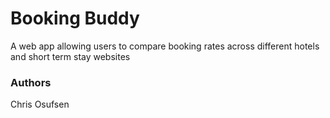 # Booking Buddy
A web app allowing users to compare booking rates across different hotels and short term stay websites

### Authors
Chris Osufsen 
